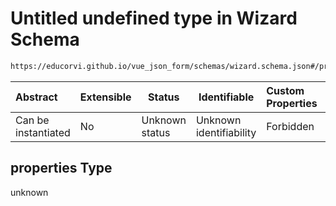 # Untitled undefined type in Wizard Schema

```txt
https://educorvi.github.io/vue_json_form/schemas/wizard.schema.json#/properties
```




| Abstract            | Extensible | Status         | Identifiable            | Custom Properties | Additional Properties | Access Restrictions | Defined In                                                                   |
| :------------------ | ---------- | -------------- | ----------------------- | :---------------- | --------------------- | ------------------- | ---------------------------------------------------------------------------- |
| Can be instantiated | No         | Unknown status | Unknown identifiability | Forbidden         | Allowed               | none                | [wizard.schema.json\*](../schemas/wizard.schema.json "open original schema") |

## properties Type

unknown
